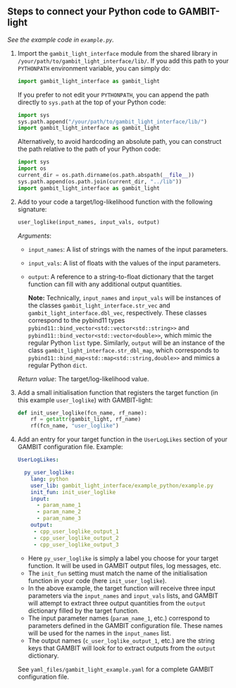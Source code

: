 ## Steps to connect your Python code to GAMBIT-light

_See the example code in `example.py`._


1. Import the `gambit_light_interface` module from the shared library in `/your/path/to/gambit_light_interface/lib/`. 
   If you add this path to your `PYTHONPATH` environment variable, you can simply do:
   ```python
   import gambit_light_interface as gambit_light
   ```
   If you prefer to not edit your `PYTHONPATH`, you can append the path directly to `sys.path` at the top of your Python code:
   ```python
   import sys
   sys.path.append("/your/path/to/gambit_light_interface/lib/")
   import gambit_light_interface as gambit_light
   ```
   Alternatively, to avoid hardcoding an absolute path, you can construct the path relative to the path of your Python code:
   ```python
   import sys
   import os
   current_dir = os.path.dirname(os.path.abspath(__file__))
   sys.path.append(os.path.join(current_dir, "../lib"))
   import gambit_light_interface as gambit_light
   ```

2. Add to your code a target/log-likelihood function with the following signature:
   ```python
   user_loglike(input_names, input_vals, output)
   ```
   _Arguments_:
   * `input_names`: A list of strings with the names of the input parameters.
   * `input_vals`: A list of floats with the values of the input parameters.
   * `output`: A reference to a string-to-float dictionary that the target function can fill with any additional output quantities. 
   
      **Note:** Technically, `input_names` and `input_vals` will be instances of the classes `gambit_light_interface.str_vec` and `gambit_light_interface.dbl_vec`, respectively. These classes correspond to the pybind11 types `pybind11::bind_vector<std::vector<std::string>>` and `pybind11::bind_vector<std::vector<double>>`, which mimic the regular Python `list` type. Similarly, `output` will be an instance of the class `gambit_light_interface.str_dbl_map`, which corresponds to `pybind11::bind_map<std::map<std::string,double>>` and mimics a regular Python `dict`.

   _Return value_: The target/log-likelihood value.


3. Add a small initialisation function that registers the target function (in this example `user_loglike`) with GAMBIT-light:
   ```python
   def init_user_loglike(fcn_name, rf_name):
       rf = getattr(gambit_light, rf_name)
       rf(fcn_name, "user_loglike")
   ```

4. Add an entry for your target function in the `UserLogLikes` section of your GAMBIT configuration file. Example:
   ```yaml
   UserLogLikes:

     py_user_loglike:
       lang: python
       user_lib: gambit_light_interface/example_python/example.py
       init_fun: init_user_loglike
       input:
         - param_name_1
         - param_name_2
         - param_name_3
       output:
        - cpp_user_loglike_output_1
        - cpp_user_loglike_output_2
        - cpp_user_loglike_output_3
   ```
   * Here `py_user_loglike` is simply a label you choose for your target function. It will be used in GAMBIT output files, log messages, etc. 
   * The `init_fun` setting must match the name of the initialisation function in your code (here `init_user_loglike`).
   * In the above example, the target function will receive three input parameters via the `input_names` and `input_vals` lists, and GAMBIT will attempt to extract three output quantities from the `output` dictionary filled by the target function.
   * The input parameter names (`param_name_1`, etc.) correspond to parameters defined in the GAMBIT configuration file. These names will be used for the names in the `input_names` list.
   * The output names (`c_user_loglike_output_1`, etc.) are the string keys that GAMBIT will look for to extract outputs from the `output` dictionary.

   See `yaml_files/gambit_light_example.yaml` for a complete GAMBIT configuration file.
   
